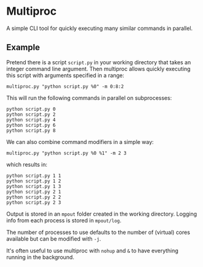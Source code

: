 # Multiproc

A simple CLI tool for quickly executing many similar commands in parallel.

## Example

Pretend there is a script `script.py` in your working directory that takes an integer command line argument. Then multiproc allows quickly executing this script with arguments specified in a range:

```
multiproc.py "python script.py %0" -m 0:8:2
```

This will run the following commands in parallel on subprocesses:

```
python script.py 0
python script.py 2
python script.py 4
python script.py 6
python script.py 8
```

We can also combine command modifiers in a simple way:

```
multiproc.py "python script.py %0 %1" -m 2 3
```

which results in:

```
python script.py 1 1
python script.py 1 2
python script.py 1 3
python script.py 2 1
python script.py 2 2
python script.py 2 3
```

Output is stored in an `mpout` folder created in the working directory. Logging info from each process is stored in `mpout/log`. 

The number of processes to use defaults to the number of (virtual) cores available but can be modified with `-j`.

It's often useful to use multiproc with `nohup` and `&` to have everything running in the background.
